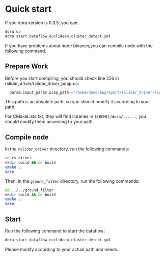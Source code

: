 # Quick start
If you dora version is 0.3.5, you can: 
```bash
dora up
dora start dataflow_euclidean_cluster_detect.yml
```
If you have problems about node binaries,you can compile node with the following command.

##  Prepare Work

Before you start compiling, you should check line 256 in rslidar_driver/rslidar_driver_pcap.cc:

```cpp
  param.input_param.pcap_path ="/home/demo/bugreport/rslidar_driver/lidar.pcap"; ///< Set the pcap file directory
```
This path is an absolute path, so you should modify it according to your path.

For CMakeLists.txt, they will find libraries in `${HOME}/dora/......`, you should modify them according to your path.


## Compile node

In the `rslidar_driver` directory, run the following commands:
```bash
cd rs_driver
mkdir build && cd build
cmake ..
make
```

Then, in the `ground_filter` directory, run the following commands:
```bash
cd ../../ground_filter
mkdir build && cd build
cmake ..
make
```

## Start
Run the following command to start the dataflow:
```bash
dora start dataflow_euclidean_cluster_detect.yml
```
Please modify according to your actual path and needs.


